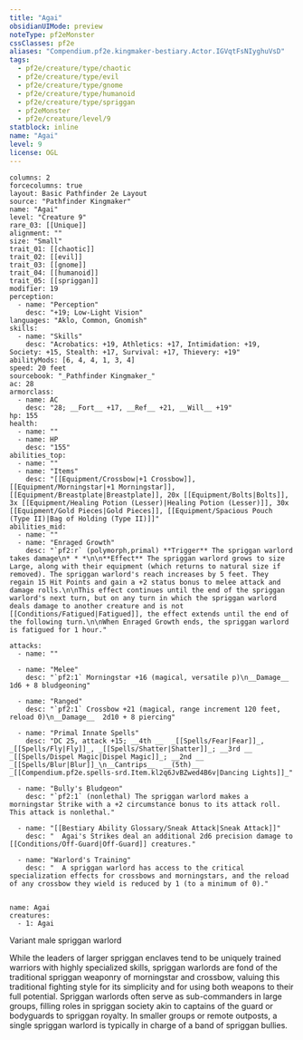 ```yaml
---
title: "Agai"
obsidianUIMode: preview
noteType: pf2eMonster
cssClasses: pf2e
aliases: "Compendium.pf2e.kingmaker-bestiary.Actor.IGVqtFsNIyghuVsD" 
tags:
  - pf2e/creature/type/chaotic
  - pf2e/creature/type/evil
  - pf2e/creature/type/gnome
  - pf2e/creature/type/humanoid
  - pf2e/creature/type/spriggan
  - pf2eMonster
  - pf2e/creature/level/9
statblock: inline
name: "Agai"
level: 9
license: OGL
---
```


```statblock
columns: 2
forcecolumns: true
layout: Basic Pathfinder 2e Layout
source: "Pathfinder Kingmaker"
name: "Agai"
level: "Creature 9"
rare_03: [[Unique]]
alignment: ""
size: "Small"
trait_01: [[chaotic]]
trait_02: [[evil]]
trait_03: [[gnome]]
trait_04: [[humanoid]]
trait_05: [[spriggan]]
modifier: 19
perception:
  - name: "Perception"
    desc: "+19; Low-Light Vision"
languages: "Aklo, Common, Gnomish"
skills:
  - name: "Skills"
    desc: "Acrobatics: +19, Athletics: +17, Intimidation: +19, Society: +15, Stealth: +17, Survival: +17, Thievery: +19"
abilityMods: [6, 4, 4, 1, 3, 4]
speed: 20 feet
sourcebook: "_Pathfinder Kingmaker_"
ac: 28
armorclass:
  - name: AC
    desc: "28; __Fort__ +17, __Ref__ +21, __Will__ +19"
hp: 155
health:
  - name: ""
  - name: HP
    desc: "155"
abilities_top:
  - name: ""
  - name: "Items"
    desc: "[[Equipment/Crossbow|+1 Crossbow]], [[Equipment/Morningstar|+1 Morningstar]], [[Equipment/Breastplate|Breastplate]], 20x [[Equipment/Bolts|Bolts]], 3x [[Equipment/Healing Potion (Lesser)|Healing Potion (Lesser)]], 30x [[Equipment/Gold Pieces|Gold Pieces]], [[Equipment/Spacious Pouch (Type II)|Bag of Holding (Type II)]]"
abilities_mid:
  - name: ""
  - name: "Enraged Growth"
    desc: "`pf2:r` (polymorph,primal) **Trigger** The spriggan warlord takes damage\n* * *\n\n**Effect** The spriggan warlord grows to size Large, along with their equipment (which returns to natural size if removed). The spriggan warlord's reach increases by 5 feet. They regain 15 Hit Points and gain a +2 status bonus to melee attack and damage rolls.\n\nThis effect continues until the end of the spriggan warlord's next turn, but on any turn in which the spriggan warlord deals damage to another creature and is not [[Conditions/Fatigued|Fatigued]], the effect extends until the end of the following turn.\n\nWhen Enraged Growth ends, the spriggan warlord is fatigued for 1 hour."

attacks:
  - name: ""

  - name: "Melee"
    desc: "`pf2:1` Morningstar +16 (magical, versatile p)\n__Damage__  1d6 + 8 bludgeoning"

  - name: "Ranged"
    desc: "`pf2:1` Crossbow +21 (magical, range increment 120 feet, reload 0)\n__Damage__  2d10 + 8 piercing"

  - name: "Primal Innate Spells"
    desc: "DC 25, attack +15; __4th __  _[[Spells/Fear|Fear]]_, _[[Spells/Fly|Fly]]_, _[[Spells/Shatter|Shatter]]_; __3rd __  _[[Spells/Dispel Magic|Dispel Magic]]_; __2nd __  _[[Spells/Blur|Blur]]_\n__Cantrips__  __(5th)__ _[[Compendium.pf2e.spells-srd.Item.kl2q6JvBZwed4B6v|Dancing Lights]]_"

  - name: "Bully's Bludgeon"
    desc: "`pf2:1` (nonlethal) The spriggan warlord makes a morningstar Strike with a +2 circumstance bonus to its attack roll. This attack is nonlethal."

  - name: "[[Bestiary Ability Glossary/Sneak Attack|Sneak Attack]]"
    desc: "  Agai's Strikes deal an additional 2d6 precision damage to [[Conditions/Off-Guard|Off-Guard]] creatures."

  - name: "Warlord's Training"
    desc: "  A spriggan warlord has access to the critical specialization effects for crossbows and morningstars, and the reload of any crossbow they wield is reduced by 1 (to a minimum of 0)."
 
```

```encounter-table
name: Agai
creatures:
  - 1: Agai
```


Variant male spriggan warlord

While the leaders of larger spriggan enclaves tend to be uniquely trained warriors with highly specialized skills, spriggan warlords are fond of the traditional spriggan weaponry of morningstar and crossbow, valuing this traditional fighting style for its simplicity and for using both weapons to their full potential. Spriggan warlords often serve as sub-commanders in large groups, filling roles in spriggan society akin to captains of the guard or bodyguards to spriggan royalty. In smaller groups or remote outposts, a single spriggan warlord is typically in charge of a band of spriggan bullies.
